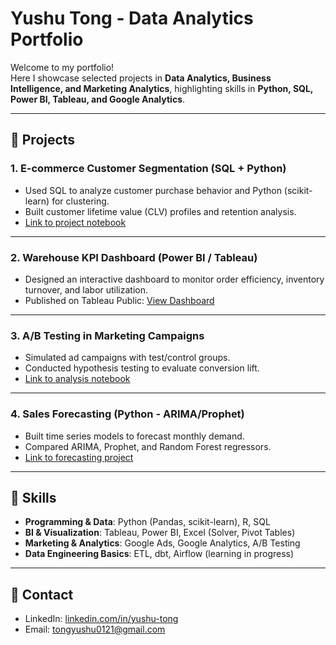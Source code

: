 # Yushu Tong - Data Analytics Portfolio

Welcome to my portfolio!  
Here I showcase selected projects in **Data Analytics, Business Intelligence, and Marketing Analytics**, highlighting skills in **Python, SQL, Power BI, Tableau, and Google Analytics**.  

---

## 🔹 Projects

### 1. E-commerce Customer Segmentation (SQL + Python)
- Used SQL to analyze customer purchase behavior and Python (scikit-learn) for clustering.  
- Built customer lifetime value (CLV) profiles and retention analysis.  
- [Link to project notebook](./projects/ecommerce_segmentation)

---

### 2. Warehouse KPI Dashboard (Power BI / Tableau)
- Designed an interactive dashboard to monitor order efficiency, inventory turnover, and labor utilization.  
- Published on Tableau Public: [View Dashboard](https://public.tableau.com/xxxx)  

---

### 3. A/B Testing in Marketing Campaigns
- Simulated ad campaigns with test/control groups.  
- Conducted hypothesis testing to evaluate conversion lift.  
- [Link to analysis notebook](./projects/ab_testing)

---

### 4. Sales Forecasting (Python - ARIMA/Prophet)
- Built time series models to forecast monthly demand.  
- Compared ARIMA, Prophet, and Random Forest regressors.  
- [Link to forecasting project](./projects/sales_forecasting)

---

## 🔹 Skills
- **Programming & Data**: Python (Pandas, scikit-learn), R, SQL  
- **BI & Visualization**: Tableau, Power BI, Excel (Solver, Pivot Tables)  
- **Marketing & Analytics**: Google Ads, Google Analytics, A/B Testing  
- **Data Engineering Basics**: ETL, dbt, Airflow (learning in progress)

---

## 🔹 Contact
- LinkedIn: [linkedin.com/in/yushu-tong](https://www.linkedin.com/in/yushu-tong/)  
- Email: tongyushu0121@gmail.com
